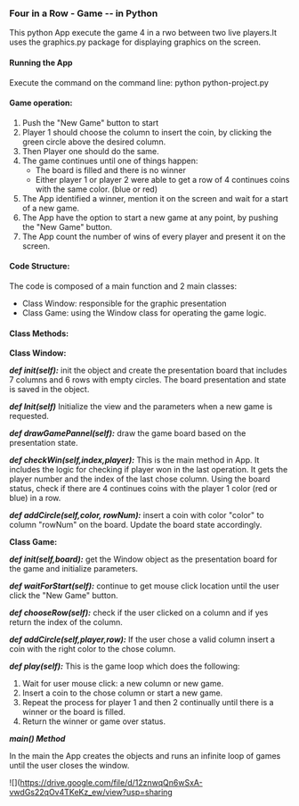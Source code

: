 ### Four in a Row - Game -- in Python ###

This python App execute the game 4 in a rwo between two live players.It uses the graphics.py package for displaying graphics on the screen. 

#### Running the App
Execute the command on the command line: python python-project.py

#### Game operation:

1. Push the "New Game" button to start
2. Player 1 should choose the column to insert the coin, by clicking the green circle above the desired column.
3. Then Player one should do the same.
4. The game continues until one of things happen:
	* The board is filled and there is no winner
	* Either player 1 or player 2 were able to get a row of 4 continues coins with the same color. (blue or red)
5. The App identified a winner, mention it on the screen and wait for a start of a new game.
6. The App have the option to start a new game at any point, by pushing the "New Game" button.
7. The App count the number of wins of every player and present it on the screen.

#### Code Structure:

The code is composed of a main function and 2 main classes:

* Class Window: responsible for the graphic presentation
* Class Game: using the Window class for operating the game logic.

#### Class Methods:
**Class Window:**

***def __init__(self):*** init the object and create the presentation board that includes 7 columns and 6 rows with empty circles. The board presentation and state is saved in the object.

***def Init(self)*** Initialize the view and the parameters when a new game is requested.

***def drawGamePannel(self):*** draw the game board based on the presentation state.

***def checkWin(self,index,player):*** This is the main method in App. It includes the logic for checking if player won in the last operation. It gets the player number and the index of the last chose column. Using the board status, check if there are 4 continues coins with the player 1 color (red or blue) in a row. 

***def addCircle(self,color, rowNum):*** insert a coin with color "color" to column "rowNum" on the board. Update the board state accordingly.

**Class Game:**

***def __init__(self,board):*** get the Window object as the presentation board for the game and initialize parameters.  

***def waitForStart(self):*** continue to get mouse click location until the user click the "New Game" button.

***def chooseRow(self):*** check if the user clicked on a column and if yes return the index of the column.

***def addCircle(self,player,row):*** If the user chose a valid column insert a coin with the right color to the chose column.

***def play(self):*** This is the game loop which does the following:

1. Wait for user mouse click: a new column or new game.
2. Insert a coin to the chose column or start a new game.
3. Repeat the process for player 1 and then 2 continually until there is a winner or the board is filled.
4. Return the winner or game over status.

***main() Method***

In the main the App creates the objects and runs an infinite loop of games until the user closes the window.

![](https://drive.google.com/file/d/12znwqQn6wSxA-vwdGs22qOv4TKeKz_ew/view?usp=sharing
